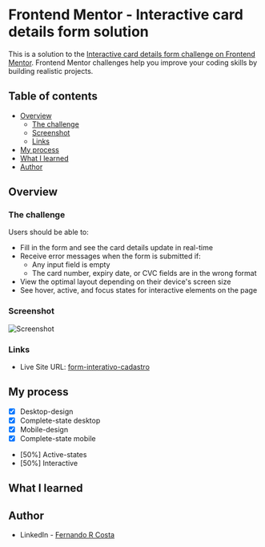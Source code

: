 # Frontend Mentor - Interactive card details form solution

This is a solution to the [Interactive card details form challenge on Frontend Mentor](https://www.frontendmentor.io/challenges/interactive-card-details-form-XpS8cKZDWw). Frontend Mentor challenges help you improve your coding skills by building realistic projects. 

## Table of contents

- [Overview](#overview)
  - [The challenge](#the-challenge)
  - [Screenshot](#screenshot)
  - [Links](#links)
- [My process](#my-process)
- [What I learned](#what-i-learned)
- [Author](#author)

## Overview

### The challenge

Users should be able to:

- Fill in the form and see the card details update in real-time
- Receive error messages when the form is submitted if:
  - Any input field is empty
  - The card number, expiry date, or CVC fields are in the wrong format
- View the optimal layout depending on their device's screen size
- See hover, active, and focus states for interactive elements on the page

### Screenshot

![Screenshot](./screenshot.jpg)


### Links

- Live Site URL: [form-interativo-cadastro](https://form-interativo-cadastro.vercel.app/)

## My process

- [x] Desktop-design
- [x] Complete-state desktop
- [x] Mobile-design
- [x] Complete-state mobile
- [50%] Active-states
- [50%] Interactive

## What I learned


## Author

- LinkedIn - [Fernando R Costa](https://www.linkedin.com/in/fernando-r-costa/)
